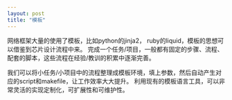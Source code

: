 ```yaml
---
layout: post
title: "模板"
---
```


网络框架大量的使用了模板，比如python的jinja2， ruby的liquid，模板的思想可以借鉴到芯片设计流程中来。
完成一个任务/项目，一般都有固定的步骤、流程、配套的脚本，这些流程在经验/教训的积累中逐渐完善。

我们可以将小任务/小项目中的流程整理成模板环境，填上参数，然后自动产生对应的script和makefile，让工作效率大大提升。
利用现有的模板语言工具，可以非常灵活的实现定制化，可扩展性和可维护性。


